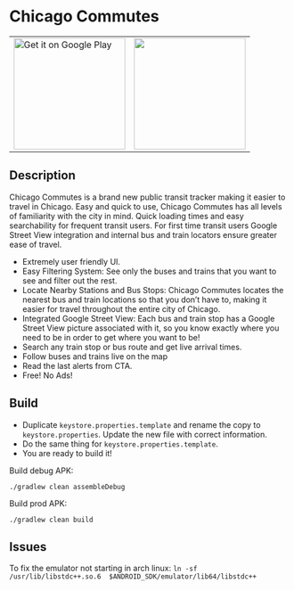 # Chicago Commutes
<table border="0">
    <tr>
        <td>
            <a href="https://play.google.com/store/apps/details?id=fr.cph.chicago"/>
                <img alt="Get it on Google Play" src="https://play.google.com/intl/en_us/badges/images/apps/en-play-badge-border.png" width="200"/>
            </a>
        </td>
        <td>
            <a href="https://f-droid.org/en/packages/fr.cph.chicago"/>
                <img src="https://f-droid.org/badge/get-it-on.png" width="200">
            </a>
        </td>
    </tr>
</table>

## Description

Chicago Commutes is a brand new public transit tracker making it easier to travel in Chicago. Easy and quick to use, Chicago Commutes has all levels of familiarity with the city in mind. Quick loading times and easy searchability for frequent transit users. For first time transit users Google Street View integration and internal bus and train locators ensure greater ease of travel.
* Extremely user friendly UI.
* Easy Filtering System: See only the buses and trains that you want to see and filter out the rest.
* Locate Nearby Stations and Bus Stops: Chicago Commutes locates the nearest bus and train locations so that you don’t have to, making it easier for travel throughout the entire city of Chicago.
* Integrated Google Street View: Each bus and train stop has a Google Street View picture associated with it, so you know exactly where you need to be in order to get where you want to be!
* Search any train stop or bus route and get live arrival times.
* Follow buses and trains live on the map
* Read the last alerts from CTA.
* Free! No Ads!

## Build

* Duplicate `keystore.properties.template` and rename the copy to `keystore.properties`. Update the new file with correct information.
* Do the same thing for `keystore.properties.template`.
* You are ready to build it!

Build debug APK:

`./gradlew clean assembleDebug`

Build prod APK:

`./gradlew clean build`


## Issues

To fix the emulator not starting in arch linux: `ln -sf /usr/lib/libstdc++.so.6  $ANDROID_SDK/emulator/lib64/libstdc++`
